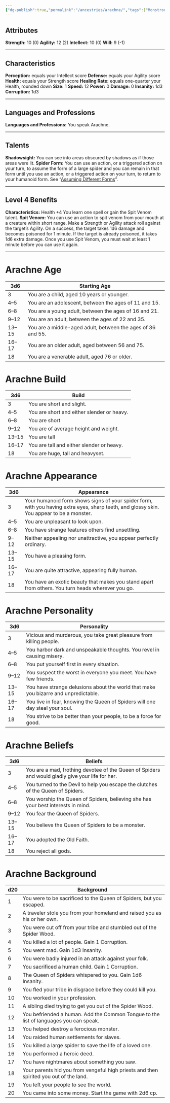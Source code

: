 ```yaml
---
{"dg-publish":true,"permalink":"/ancestries/arachne/","tags":["Monstrous"]}
---
```


## Attributes
**Strength:** 10 (0)
**Agility:** 12 (2)
**Intellect:** 10 (0)
**Will:** 9 (-1)
- - -
## Characteristics
**Perception:** equals your Intellect score
**Defense:** equals your Agility score
**Health:** equals your Strength score
**Healing Rate:** equals one-quarter your Health, rounded down
**Size:** 1
**Speed:** 12
**Power:** 0
**Damage:** 0
**Insanity:** 1d3
**Corruption:** 1d3
- - -
## Languages and Professions
**Languages and Professions:** You speak Arachne.
- - - 
## Talents
**Shadowsight:** You can see into areas obscured by shadows as if those areas were lit.
**Spider Form:** You can use an action, or a triggered action on your turn, to assume the form of a large spider and you can remain in that form until you use an action, or a triggered action on your turn, to return to your humanoid form. See “[Assuming Different Forms](https://sotdl-spell-database.vercel.app/spell-lists/transformation-spells/)”.
- - - 
## Level 4 Benefits
**Characteristics:** Health +4
You learn one spell or gain the Spit Venom talent.
**Spit Venom:** You can use an action to spit venom from your mouth at a creature within short range. Make a Strength or Agility attack roll against the target’s Agility. On a success, the target takes 1d6 damage and becomes poisoned for 1 minute. If the target is already poisoned, it takes 1d6 extra damage. Once you use Spit Venom, you must wait at least 1 minute before you can use it again.
- - -
# Arachne Age

| 3d6   | Starting Age                                                |
| ----- | ----------------------------------------------------------- |
| 3     | You are a child, aged 10 years or younger.                  |
| 4–5   | You are an adolescent, between the ages of 11 and 15.       |
| 6–8   | You are a young adult, between the ages of 16 and 21.       |
| 9–12  | You are an adult, between the ages of 22 and 35.            |
| 13–15 | You are a middle-aged adult, between the ages of 36 and 55. |
| 16–17 | You are an older adult, aged between 56 and 75.             |
| 18    | You are a venerable adult, aged 76 or older.                |
# Arachne Build

| 3d6   | Build                                      |
| ----- | ------------------------------------------ |
| 3     | You are short and slight.                  |
| 4–5   | You are short and either slender or heavy. |
| 6–8   | You are short                              |
| 9–12  | You are of average height and weight.      |
| 13–15 | You are tall                               |
| 16–17 | You are tall and either slender or heavy.  |
| 18    | You are huge, tall and heavyset.           |
# Arachne Appearance

| 3d6   | Appearance                                                                                                                                |
| ----- | ----------------------------------------------------------------------------------------------------------------------------------------- |
| 3     | Your humanoid form shows signs of your spider form, with you having extra eyes, sharp teeth, and glossy skin. You appear to be a monster. |
| 4–5   | You are unpleasant to look upon.                                                                                                          |
| 6–8   | You have strange features others find unsettling.                                                                                         |
| 9–12  | Neither appealing nor unattractive, you appear perfectly ordinary.                                                                        |
| 13–15 | You have a pleasing form.                                                                                                                 |
| 16–17 | You are quite attractive, appearing fully human.                                                                                          |
| 18    | You have an exotic beauty that makes you stand apart from others. You turn heads wherever you go.                                         |
# Arachne Personality

| 3d6   | Personality                                                                         |
| ----- | ----------------------------------------------------------------------------------- |
| 3     | Vicious and murderous, you take great pleasure from killing people.                 |
| 4–5   | You harbor dark and unspeakable thoughts. You revel in causing misery.              |
| 6–8   | You put yourself first in every situation.                                          |
| 9–12  | You suspect the worst in everyone you meet. You have few friends.                   |
| 13–15 | You have strange delusions about the world that make you bizarre and unpredictable. |
| 16–17 | You live in fear, knowing the Queen of Spiders will one day steal your soul.        |
| 18    | You strive to be better than your people, to be a force for good.                   |
# Arachne Beliefs

| 3d6   | Beliefs                                                                                          |
| ----- | ------------------------------------------------------------------------------------------------ |
| 3     | You are a mad, frothing devotee of the Queen of Spiders and would gladly give your life for her. |
| 4–5   | You turned to the Devil to help you escape the clutches of the Queen of Spiders.                 |
| 6–8   | You worship the Queen of Spiders, believing she has your best interests in mind.                 |
| 9–12  | You fear the Queen of Spiders.                                                                   |
| 13–15 | You believe the Queen of Spiders to be a monster.                                                |
| 16–17 | You adopted the Old Faith.                                                                       |
| 18    | You reject all gods.                                                                             |
# Arachne Background

| d20 | Background                                                                             |
| --- | -------------------------------------------------------------------------------------- |
| 1   | You were to be sacrificed to the Queen of Spiders, but you escaped.                    |
| 2   | A traveler stole you from your homeland and raised you as his or her own.              |
| 3   | You were cut off from your tribe and stumbled out of the Spider Wood.                  |
| 4   | You killed a lot of people. Gain 1 Corruption.                                         |
| 5   | You went mad. Gain 1d3 Insanity.                                                       |
| 6   | You were badly injured in an attack against your folk.                                 |
| 7   | You sacrificed a human child. Gain 1 Corruption.                                       |
| 8   | The Queen of Spiders whispered to you. Gain 1d6 Insanity.                              |
| 9   | You fled your tribe in disgrace before they could kill you.                            |
| 10  | You worked in your profession.                                                         |
| 11  | A sibling died trying to get you out of the Spider Wood.                               |
| 12  | You befriended a human. Add the Common Tongue to the list of languages you can speak.  |
| 13  | You helped destroy a ferocious monster.                                                |
| 14  | You raided human settlements for slaves.                                               |
| 15  | You killed a large spider to save the life of a loved one.                             |
| 16  | You performed a heroic deed.                                                           |
| 17  | You have nightmares about something you saw.                                           |
| 18  | Your parents hid you from vengeful high priests and then spirited you out of the land. |
| 19  | You left your people to see the world.                                                 |
| 20  | You came into some money. Start the game with 2d6 cp.                                  |